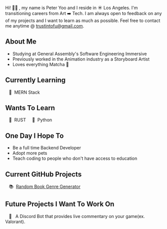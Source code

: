 Hi! 👋🏼 , my name is Peter Yoo and I reside in ☀️ Los Angeles. I'm transitioning careers from Art ➡️ Tech. I am always open to feedback on any of my projects and I want to learn as much as possible. Feel free to contact me anytime @ [trustintofu@gmail.com](trustintofu@gmail.com).

## About Me
- Studying at General Assembly's Software Engineering Immersive
- Previously worked in the Animation industry as a Storyboard Artist
- Loves everything Matcha 🍵

## Currently Learning
&nbsp;&nbsp;&nbsp;👀 &nbsp;MERN Stack

## Wants To Learn
&nbsp;&nbsp;&nbsp;👾 &nbsp;RUST &nbsp;&nbsp;&nbsp; 🐍 &nbsp;Python

## One Day I Hope To
- Be a full time Backend Developer
- Adopt more pets
- Teach coding to people who don't have access to education

## Current GitHub Projects
&nbsp;&nbsp;&nbsp;📚 &nbsp;[Random Book Genre Generator](https://github.com/PeterSYoo/randomBookGenreGenerator)

## Future Projects I Want To Work On
&nbsp;&nbsp;&nbsp;🤖 &nbsp; A Discord Bot that provides live commentary on your game(ex. Valorant).
